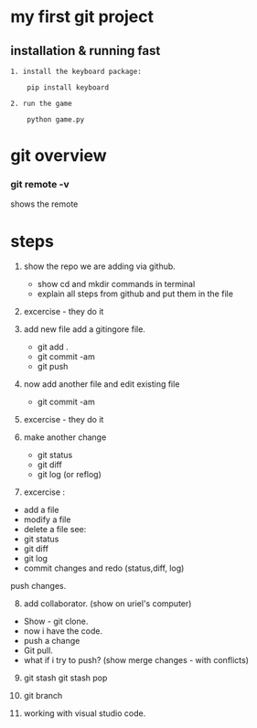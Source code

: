 # my first git project
## installation & running fast
```
1. install the keyboard package:

    pip install keyboard

2. run the game

    python game.py
```
# git overview

### git remote -v
shows the remote

# steps
1. show the repo we are adding via github.
    - show cd and mkdir commands in terminal
    - explain all steps from github and put them in the file

2. excercise - they do it
3. add new file
    add a gitingore file.
    - git add .
    - git commit -am
    - git push

4. now add another file and edit existing file
    - git commit -am

5. excercise - they do it

6.  make another change
    - git status
    - git diff
    - git log (or reflog)

7. excercise :
- add a file
- modify a file
- delete a file
see:
- git status
- git diff
- git log
- commit changes and redo (status,diff, log)

push changes.

8. add collaborator. (show on uriel's computer)
- Show - git clone.  
- now i have the code.
- push a change
- Git pull.
- what if i try to push?
(show merge changes - with conflicts)

9. git stash
   git stash pop

10. git branch

11. working with visual studio code.




